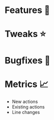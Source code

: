 # Features 🌟


# Tweaks ⭐


# Bugfixes 🐛


# Metrics 📈

* New actions
* Existing actions
* Line changes